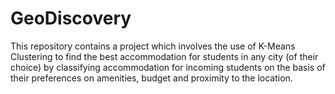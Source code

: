 # GeoDiscovery
This repository contains a project which involves the use of K-Means Clustering to find the best accommodation for students in any city (of their choice) by classifying accommodation for incoming students on the basis of their preferences on amenities, budget and proximity to the location.
